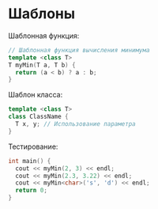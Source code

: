 Шаблоны
=======

Шаблонная функция:
``` cpp
// Шаблонная функция вычисления минимума
template <class T>
T myMin(T a, T b) {
  return (a < b) ? a : b;
}
```

Шаблон класса:
``` cpp
template <class T> 
class ClassName {
  T x, y; // Использование параметра
}
```

Тестирование:
``` cpp
int main() {
  cout << myMin(2, 3) << endl;
  cout << myMin(2.3, 3.22) << endl;
  cout << myMin<char>('s', 'd') << endl;
  return 0;
}
```
